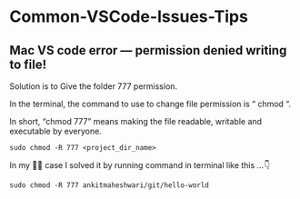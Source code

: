 # Common-VSCode-Issues-Tips

## Mac VS code error — permission denied writing to file!

Solution is to Give the folder 777 permission.

In the terminal, the command to use to change file permission is “ chmod “.

In short, “chmod 777” means making the file readable, writable and executable by everyone.

```sudo chmod -R 777 <project_dir_name>```

In my 👨‍💻 case I solved it by running command in terminal like this …👇

```sudo chmod -R 777 ankitmaheshwari/git/hello-world```
